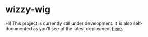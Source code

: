 # wizzy-wig

Hi! This project is currently still under development. It is also self-documented as you'll see at the latest deployment [here](https://wizzy-wig.netlify.app/).
